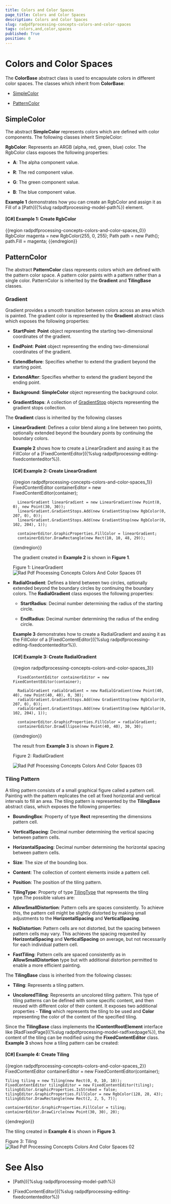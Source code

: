 ```yaml
---
title: Colors and Color Spaces
page_title: Colors and Color Spaces
description: Colors and Color Spaces
slug: radpdfprocessing-concepts-colors-and-color-spaces
tags: colors,and,color,spaces
published: True
position: 0
---
```


# Colors and Color Spaces



The __ColorBase__ abstract class is used to encapsulate colors in different color spaces. The classes which inherit from __ColorBase__:
      

* [SimpleColor](#simplecolor)

* [PatternColor](#patterncolor)

## SimpleColor

The abstract __SimpleColor__ represents colors which are defined with color components. The following classes inherit SimpleColor:
        

__RgbColor__: Represents an ARGB (alpha, red, green, blue) color. The RgbColor class exposes the following properties:
        

* __A__: The alpha component value.
            

* __R__: The red component value.
            

* __G__: The green component value.
            

* __B__: The blue component value.
            

__Example 1__ demonstrates how you can create an RgbColor and assign it as Fill of a [Path]({%slug radpdfprocessing-model-path%}) element.
        

#### __[C#] Example 1: Create RgbColor__

{{region radpdfprocessing-concepts-colors-and-color-spaces_0}}
    RgbColor magenta = new RgbColor(255, 0, 255);
    Path path = new Path();
    path.Fill = magenta;
{{endregion}}



## PatternColor

The abstract __PatternColor__ class represents colors which are defined with the pattern color space. A pattern color paints with a pattern rather than a single color. PatternColor is inherited by the __Gradient__ and __TilingBase__ classes.
        

### Gradient

Gradient provides a smooth transition between colors across an area which is painted. The gradient color is represented by the __Gradient__ abstract class which exposes the following properties:
            

* __StartPoint__: __Point__ object representing the starting two-dimensional coordinates of the gradient.
                

* __EndPoint__: __Point__ object representing the ending two-dimensional coordinates of the gradient.
                

* __ExtendBefore__: Specifies whether to extend the gradient beyond the starting point.
                

* __ExtendAfter__: Specifies whether to extend the gradient beyond the ending point.
                

* __Background__: __SimpleColor__ object representing the background color.
                

* __GradientStops__: A collection of [GradientStop](http://www.telerik.com/help/wpf/t_telerik_windows_documents_fixed_model_colorspaces_gradientstop.html) objects representing the gradient stops collection.
                

The __Gradient__ class is inherited by the following classes
            

* __LinearGradient__: Defines a color blend along a line between two points, optionally extended beyond the boundary points by continuing the boundary colors.
            
	
	__Example 2__ shows how to create a LinearGradient and assing it as the FillColor of a [FixedContentEditor]({%slug radpdfprocessing-editing-fixedcontenteditor%}).
            
	
	#### __[C#] Example 2: Create LinearGradient__
	
	{{region radpdfprocessing-concepts-colors-and-color-spaces_1}}
	    FixedContentEditor containerEditor = new FixedContentEditor(container);
	
	    LinearGradient linearGradient = new LinearGradient(new Point(0, 0), new Point(30, 30));
	    linearGradient.GradientStops.Add(new GradientStop(new RgbColor(0, 207, 0), 0));
	    linearGradient.GradientStops.Add(new GradientStop(new RgbColor(0, 102, 204), 1));
	
	    containerEditor.GraphicProperties.FillColor = linearGradient;
	    containerEditor.DrawRectangle(new Rect(10, 10, 48, 29));
	{{endregion}}
	
	
	
	The gradient created in __Example 2__ is shown in __Figure 1__.
	            
	
	Figure 1: LinearGradient	
	![Rad Pdf Processing Concepts Colors And Color Spaces 01](images/RadPdfProcessing_Concepts_Colors_And_Color_Spaces_01.png)
    

* __RadialGradient__: Defines a blend between two circles, optionally extended beyond the boundary circles by continuing the boundary colors. The __RadialGradient__ class exposes the following properties:
                

	 * __StartRadius__: Decimal number determining the radius of the starting circle.
	                    
	
	 * __EndRadius__: Decimal number determining the radius of the ending circle.
              
	__Example 3__ demonstrates how to create a RadialGradient and assing it as the FillColor of a [FixedContentEditor]({%slug radpdfprocessing-editing-fixedcontenteditor%}).
	
	
	#### __[C#] Example 3: Create RadialGradient__
	
	{{region radpdfprocessing-concepts-colors-and-color-spaces_3}}
	
		FixedContentEditor containerEditor = new FixedContentEditor(container);
		
		RadialGradient radialGradient = new RadialGradient(new Point(40, 40), new Point(40, 40), 0, 30);
		radialGradient.GradientStops.Add(new GradientStop(new RgbColor(0, 207, 0), 0));
		radialGradient.GradientStops.Add(new GradientStop(new RgbColor(0, 102, 204), 1));
		
		containerEditor.GraphicProperties.FillColor = radialGradient;
		containerEditor.DrawEllipse(new Point(40, 40), 30, 30);
	{{endregion}}
	
	The result from __Example 3__ is shown in __Figure 2__.
	
	Figure 2: RadialGradient
	
	![Rad Pdf Processing Concepts Colors And Color Spaces 03](images/RadPdfProcessing_Concepts_Colors_And_Color_Spaces_03.png)


### Tiling Pattern

A tiling pattern consists of a small graphical figure called a pattern cell. Painting with the pattern replicates the cell at fixed horizontal and vertical intervals to fill an area. The tiling pattern is represented by the __TilingBase__ abstract class, which exposes the following properties:
            

* __BoundingBox__: Property of type __Rect__ representing the dimensions pattern cell.
                

* __VerticalSpacing__: Decimal number determining the vertical spacing between pattern cells.
                

* __HorizontalSpacing__: Decimal number determining the horizontal spacing between pattern cells.
                

* __Size__: The size of the bounding box.
                

* __Content__: The collection of content elements inside a pattern cell.
                

* __Position__: The position of the tiling pattern.
                

* __TilingType__: Property of type [TilingType](http://www.telerik.com/help/wpf/t_telerik_windows_documents_fixed_model_colorspaces_tilingtype.html) that represents the tiling type.The possible values are:
                

 * __AllowSmallDistortion__: Pattern cells are spaces consistently. To achieve this, the pattern cell might be slightly distorted by making small adjustments to the __HorizontalSpacing__ and __VerticalSpacing__.
                    

 * __NoDistortion__: Pattern cells are not distorted, but the spacing between pattern cells may vary. This achieves the spacing requested by __HorizontalSpacing__ and __VerticalSpacing__ on average, but not necessarily for each individual pattern cell.
                    

 * __FastTiling__: Pattern cells are spaced consistently as in __AllowSmallDistortion__ type but with additional distortion permitted to enable a more efficient painting.
                    

The __TilingBase__ class is inherited from the following classes:
            

* __Tiling__: Represents a tiling pattern.
                

* __UncoloredTiling__: Represents an uncolored tiling pattern. This type of tiling patterns can be defined with some specific content, and then reused with different color of their content. It exposes two additional properties - __Tiling__ which represents the tiling to be used and __Color__ representing the color of the content of the specified tiling.
                

Since the __TilingBase__ class implements the __IContentRootElement__ interface like [RadFixedPage]({%slug radpdfprocessing-model-radfixedpage%}), the content of the tiling can be modified using the __FixedContentEditor__ class. __Example 3__ shows how a tiling pattern can be created:
            

#### __[C#] Example 4: Create Tiling__

{{region radpdfprocessing-concepts-colors-and-color-spaces_2}}
    FixedContentEditor containerEditor = new FixedContentEditor(container);

    Tiling tiling = new Tiling(new Rect(0, 0, 10, 10));
    FixedContentEditor tilingEditor = new FixedContentEditor(tiling);
    tilingEditor.GraphicProperties.IsStroked = false;
    tilingEditor.GraphicProperties.FillColor = new RgbColor(128, 28, 43);
    tilingEditor.DrawRectangle(new Rect(2, 2, 5, 7));

    containerEditor.GraphicProperties.FillColor = tiling;
    containerEditor.DrawCircle(new Point(30, 30), 20);
{{endregion}}



The tiling created in __Example 4__ is shown in __Figure 3__.
            

Figure 3: Tiling
![Rad Pdf Processing Concepts Colors And Color Spaces 02](images/RadPdfProcessing_Concepts_Colors_And_Color_Spaces_02.png)

# See Also

 * [Path]({%slug radpdfprocessing-model-path%})

 * [FixedContentEditor]({%slug radpdfprocessing-editing-fixedcontenteditor%})

